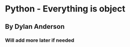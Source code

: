 <h1>Python - Everything is object</h1>
<h2>By Dylan Anderson</h2>
<h3>Will add more later if needed</h3>
